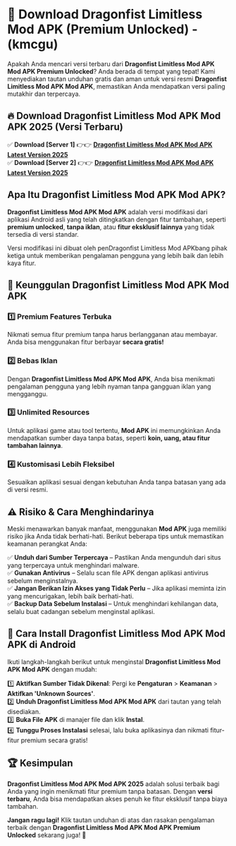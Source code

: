 

# 🎯 Download Dragonfist Limitless Mod APK (Premium Unlocked) -  (kmcgu) 

Apakah Anda mencari versi terbaru dari **Dragonfist Limitless Mod APK Mod APK Premium Unlocked**? Anda berada di tempat yang tepat! Kami menyediakan tautan unduhan gratis dan aman untuk versi resmi **Dragonfist Limitless Mod APK Mod APK**, memastikan Anda mendapatkan versi paling mutakhir dan terpercaya.

## 🔥 Download Dragonfist Limitless Mod APK Mod APK 2025 (Versi Terbaru)

✅ **Download [Server 1]** 👉👉 [**Dragonfist Limitless Mod APK Mod APK Latest Version 2025**](https://apkcomod.com?title=Dragonfist_Limitless_Mod_APK)  
✅ **Download [Server 2]** 👉👉 [**Dragonfist Limitless Mod APK Mod APK Latest Version 2025**](https://apkcomod.com?title=Dragonfist_Limitless_Mod_APK)  

## Apa Itu Dragonfist Limitless Mod APK Mod APK?

**Dragonfist Limitless Mod APK Mod APK** adalah versi modifikasi dari aplikasi Android asli yang telah ditingkatkan dengan fitur tambahan, seperti **premium unlocked**, **tanpa iklan**, atau **fitur eksklusif lainnya** yang tidak tersedia di versi standar.

Versi modifikasi ini dibuat oleh penDragonfist Limitless Mod APKbang pihak ketiga untuk memberikan pengalaman pengguna yang lebih baik dan lebih kaya fitur.

## 🎯 Keunggulan Dragonfist Limitless Mod APK Mod APK

### 1️⃣ Premium Features Terbuka
Nikmati semua fitur premium tanpa harus berlangganan atau membayar. Anda bisa menggunakan fitur berbayar **secara gratis!**

### 2️⃣ Bebas Iklan
Dengan **Dragonfist Limitless Mod APK Mod APK**, Anda bisa menikmati pengalaman pengguna yang lebih nyaman tanpa gangguan iklan yang mengganggu.

### 3️⃣ Unlimited Resources
Untuk aplikasi game atau tool tertentu, **Mod APK** ini memungkinkan Anda mendapatkan sumber daya tanpa batas, seperti **koin, uang, atau fitur tambahan lainnya**.

### 4️⃣ Kustomisasi Lebih Fleksibel
Sesuaikan aplikasi sesuai dengan kebutuhan Anda tanpa batasan yang ada di versi resmi.

## ⚠️ Risiko & Cara Menghindarinya

Meski menawarkan banyak manfaat, menggunakan **Mod APK** juga memiliki risiko jika Anda tidak berhati-hati. Berikut beberapa tips untuk memastikan keamanan perangkat Anda:

✅ **Unduh dari Sumber Terpercaya** – Pastikan Anda mengunduh dari situs yang terpercaya untuk menghindari malware.  
✅ **Gunakan Antivirus** – Selalu scan file APK dengan aplikasi antivirus sebelum menginstalnya.  
✅ **Jangan Berikan Izin Akses yang Tidak Perlu** – Jika aplikasi meminta izin yang mencurigakan, lebih baik berhati-hati.  
✅ **Backup Data Sebelum Instalasi** – Untuk menghindari kehilangan data, selalu buat cadangan sebelum menginstal aplikasi.

## 📌 Cara Install Dragonfist Limitless Mod APK Mod APK di Android

Ikuti langkah-langkah berikut untuk menginstal **Dragonfist Limitless Mod APK Mod APK** dengan mudah:

1️⃣ **Aktifkan Sumber Tidak Dikenal**: Pergi ke **Pengaturan** > **Keamanan** > **Aktifkan 'Unknown Sources'**.  
2️⃣ **Unduh Dragonfist Limitless Mod APK Mod APK** dari tautan yang telah disediakan.  
3️⃣ **Buka File APK** di manajer file dan klik **Instal**.  
4️⃣ **Tunggu Proses Instalasi** selesai, lalu buka aplikasinya dan nikmati fitur-fitur premium secara gratis!

## 🏆 Kesimpulan

**Dragonfist Limitless Mod APK Mod APK 2025** adalah solusi terbaik bagi Anda yang ingin menikmati fitur premium tanpa batasan. Dengan **versi terbaru**, Anda bisa mendapatkan akses penuh ke fitur eksklusif tanpa biaya tambahan.

**Jangan ragu lagi!** Klik tautan unduhan di atas dan rasakan pengalaman terbaik dengan **Dragonfist Limitless Mod APK Mod APK Premium Unlocked** sekarang juga! 🚀


